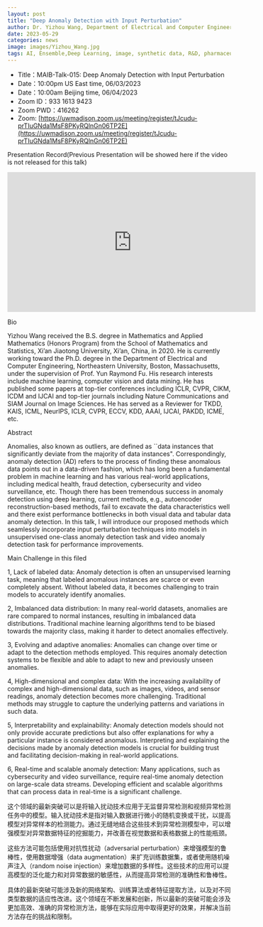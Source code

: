 ```yaml
---
layout: post
title: "Deep Anomaly Detection with Input Perturbation"
author: Dr. Yizhou Wang, Department of Electrical and Computer Engineering, Northeastern University, Boston, Massachusetts
date: 2023-05-29
categories: news
image: images/Yizhou_Wang.jpg
tags: AI, Ensemble,Deep Learning, image, synthetic data, R&D, pharmaceutical, biomedicine
---
```


- Title：MAIB-Talk-015: Deep Anomaly Detection with Input Perturbation
- Date：10:00pm US East time, 06/03/2023
- Date：10:00am Beijing time, 06/04/2023
- Zoom  ID：933 1613 9423
- Zoom PWD：416262
- Zoom: [https://uwmadison.zoom.us/meeting/register/tJcudu-prTIuGNda1MsF8PKyRQlnGn06TP2E](https://uwmadison.zoom.us/meeting/register/tJcudu-prTIuGNda1MsF8PKyRQlnGn06TP2E)

Presentation Record(Previous Presentation will be showed here if the video is not released for this talk)

<p align="center">
<iframe width="560" height="315" src="https://www.youtube.com/embed/YC1GhRFNs8U" title="YouTube video player" frameborder="0" allow="accelerometer; autoplay; clipboard-write; encrypted-media; gyroscope; picture-in-picture" allowfullscreen></iframe>
</p>

Bio

Yizhou Wang received the B.S. degree in Mathematics and Applied Mathematics (Honors Program) from the School of Mathematics and Statistics, Xi’an Jiaotong University, Xi’an, China, in 2020. He is currently working toward the Ph.D. degree in the Department of Electrical and Computer Engineering, Northeastern University, Boston, Massachusetts, under the supervision of Prof. Yun Raymond Fu. His research interests include machine learning, computer vision and data mining. He has published some papers at top-tier conferences including ICLR, CVPR, CIKM, ICDM and IJCAI and top-tier journals including Nature Communications and SIAM Journal on Image Sciences. He has served as a Reviewer for TKDD, KAIS, ICML, NeurIPS, ICLR, CVPR, ECCV, KDD, AAAI, IJCAI, PAKDD, ICME, etc.

Abstract

Anomalies, also known as outliers, are defined as ``data instances that significantly deviate from the majority of data instances". Correspondingly, anomaly detection (AD) refers to the process of finding these anomalous data points out in a data-driven fashion, which has long been a fundamental problem in machine learning and has various real-world applications, including medical health, fraud detection, cybersecurity and video surveillance, etc. Though there has been tremendous success in anomaly detection using deep learning, current methods, e.g., autoencoder reconstruction-based methods, fail to excavate the data characteristics well and there exist performance bottlenecks in both visual data and tabular data anomaly detection. In this talk, I will introduce our proposed methods which seamlessly incorporate input perturbation techniques into models in unsupervised one-class anomaly detection task and video anomaly detection task for performance improvements.

Main Challenge in this filed

1, Lack of labeled data: Anomaly detection is often an unsupervised learning task, meaning that labeled anomalous instances are scarce or even completely absent. Without labeled data, it becomes challenging to train models to accurately identify anomalies.

2, Imbalanced data distribution: In many real-world datasets, anomalies are rare compared to normal instances, resulting in imbalanced data distributions. Traditional machine learning algorithms tend to be biased towards the majority class, making it harder to detect anomalies effectively.

3, Evolving and adaptive anomalies: Anomalies can change over time or adapt to the detection methods employed. This requires anomaly detection systems to be flexible and able to adapt to new and previously unseen anomalies.

4, High-dimensional and complex data: With the increasing availability of complex and high-dimensional data, such as images, videos, and sensor readings, anomaly detection becomes more challenging. Traditional methods may struggle to capture the underlying patterns and variations in such data.

5, Interpretability and explainability: Anomaly detection models should not only provide accurate predictions but also offer explanations for why a particular instance is considered anomalous. Interpreting and explaining the decisions made by anomaly detection models is crucial for building trust and facilitating decision-making in real-world applications.

6, Real-time and scalable anomaly detection: Many applications, such as cybersecurity and video surveillance, require real-time anomaly detection on large-scale data streams. Developing efficient and scalable algorithms that can process data in real-time is a significant challenge.

这个领域的最新突破可以是将输入扰动技术应用于无监督异常检测和视频异常检测任务中的模型。输入扰动技术是指对输入数据进行微小的随机变换或干扰，以提高模型对异常样本的检测能力。通过无缝地结合这些技术到异常检测模型中，可以增强模型对异常数据特征的挖掘能力，并改善在视觉数据和表格数据上的性能瓶颈。

这些方法可能包括使用对抗性扰动（adversarial perturbation）来增强模型的鲁棒性，使用数据增强（data augmentation）来扩充训练数据集，或者使用随机噪声注入（random noise injection）来增加数据的多样性。这些技术的应用可以提高模型的泛化能力和对异常数据的敏感性，从而提高异常检测的准确性和鲁棒性。

具体的最新突破可能涉及新的网络架构、训练算法或者特征提取方法，以及对不同类型数据的适应性改进。这个领域在不断发展和创新，所以最新的突破可能会涉及更加高效、准确的异常检测方法，能够在实际应用中取得更好的效果，并解决当前方法存在的挑战和限制。